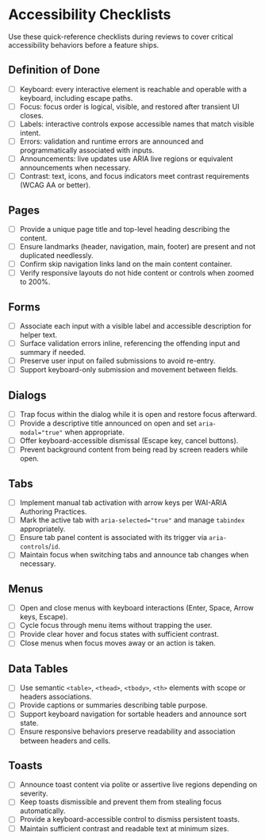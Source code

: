 # Accessibility Checklists

Use these quick-reference checklists during reviews to cover critical accessibility behaviors before a feature ships.

## Definition of Done

- [ ] Keyboard: every interactive element is reachable and operable with a keyboard, including escape paths.
- [ ] Focus: focus order is logical, visible, and restored after transient UI closes.
- [ ] Labels: interactive controls expose accessible names that match visible intent.
- [ ] Errors: validation and runtime errors are announced and programmatically associated with inputs.
- [ ] Announcements: live updates use ARIA live regions or equivalent announcements when necessary.
- [ ] Contrast: text, icons, and focus indicators meet contrast requirements (WCAG AA or better).

## Pages

- [ ] Provide a unique page title and top-level heading describing the content.
- [ ] Ensure landmarks (header, navigation, main, footer) are present and not duplicated needlessly.
- [ ] Confirm skip navigation links land on the main content container.
- [ ] Verify responsive layouts do not hide content or controls when zoomed to 200%.

## Forms

- [ ] Associate each input with a visible label and accessible description for helper text.
- [ ] Surface validation errors inline, referencing the offending input and summary if needed.
- [ ] Preserve user input on failed submissions to avoid re-entry.
- [ ] Support keyboard-only submission and movement between fields.

## Dialogs

- [ ] Trap focus within the dialog while it is open and restore focus afterward.
- [ ] Provide a descriptive title announced on open and set `aria-modal="true"` when appropriate.
- [ ] Offer keyboard-accessible dismissal (Escape key, cancel buttons).
- [ ] Prevent background content from being read by screen readers while open.

## Tabs

- [ ] Implement manual tab activation with arrow keys per WAI-ARIA Authoring Practices.
- [ ] Mark the active tab with `aria-selected="true"` and manage `tabindex` appropriately.
- [ ] Ensure tab panel content is associated with its trigger via `aria-controls`/`id`.
- [ ] Maintain focus when switching tabs and announce tab changes when necessary.

## Menus

- [ ] Open and close menus with keyboard interactions (Enter, Space, Arrow keys, Escape).
- [ ] Cycle focus through menu items without trapping the user.
- [ ] Provide clear hover and focus states with sufficient contrast.
- [ ] Close menus when focus moves away or an action is taken.

## Data Tables

- [ ] Use semantic `<table>`, `<thead>`, `<tbody>`, `<th>` elements with scope or headers associations.
- [ ] Provide captions or summaries describing table purpose.
- [ ] Support keyboard navigation for sortable headers and announce sort state.
- [ ] Ensure responsive behaviors preserve readability and association between headers and cells.

## Toasts

- [ ] Announce toast content via polite or assertive live regions depending on severity.
- [ ] Keep toasts dismissible and prevent them from stealing focus automatically.
- [ ] Provide a keyboard-accessible control to dismiss persistent toasts.
- [ ] Maintain sufficient contrast and readable text at minimum sizes.
